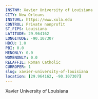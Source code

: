 ```yaml
---
INSTNM: Xavier University of Louisiana
CITY: New Orleans
INSTURL: https://www.xula.edu
CONTROL: Private nonprofit
ST_FIPS: Louisiana
LATITUDE: 29.964162
LONGITUDE: -90.107307
HBCU: 1.0
PBI: 0.0
MENONLY: 0.0
WOMENONLY: 0.0
RELAFFIL: Roman Catholic
CURROPER: 1
slug: xavier-university-of-louisiana
location: [29.964162, -90.107307]
---
```

Xavier University of Louisiana